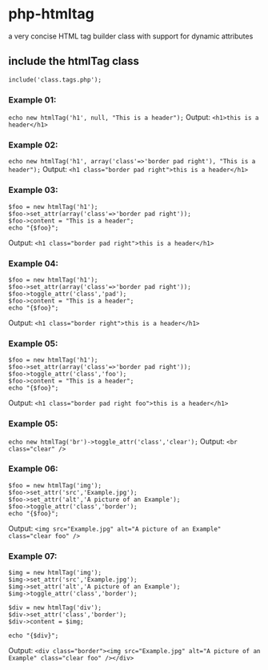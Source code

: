 # php-htmltag
a very concise HTML tag builder class with support for dynamic attributes

## include the htmlTag class
`include('class.tags.php');`

### Example 01:
`echo new htmlTag('h1', null, "This is a header");`
Output:
`<h1>this is a header</h1>`

### Example 02:
`echo new htmlTag('h1', array('class'=>'border pad right'), "This is a header");`
Output:
`<h1 class="border pad right">this is a header</h1>`

### Example 03:
```
$foo = new htmlTag('h1');
$foo->set_attr(array('class'=>'border pad right'));
$foo->content = "This is a header";
echo "{$foo}";
```
Output:
`<h1 class="border pad right">this is a header</h1>`

### Example 04:
```
$foo = new htmlTag('h1');
$foo->set_attr(array('class'=>'border pad right'));
$foo->toggle_attr('class','pad');
$foo->content = "This is a header";
echo "{$foo}";
```
Output:
`<h1 class="border right">this is a header</h1>`

### Example 05:
```
$foo = new htmlTag('h1');
$foo->set_attr(array('class'=>'border pad right'));
$foo->toggle_attr('class','foo');
$foo->content = "This is a header";
echo "{$foo}";
```
Output:
`<h1 class="border pad right foo">this is a header</h1>`

### Example 05:
`echo new htmlTag('br')->toggle_attr('class','clear');`
Output:
`<br class="clear" />`

### Example 06:
```
$foo = new htmlTag('img');
$foo->set_attr('src','Example.jpg');
$foo->set_attr('alt','A picture of an Example');
$foo->toggle_attr('class','border');
echo "{$foo}";
```
Output:
`<img src="Example.jpg" alt="A picture of an Example" class="clear foo" />`

### Example 07:
```
$img = new htmlTag('img');
$img->set_attr('src','Example.jpg');
$img->set_attr('alt','A picture of an Example');
$img->toggle_attr('class','border');

$div = new htmlTag('div');
$div->set_attr('class','border');
$div->content = $img;

echo "{$div}";
```
Output:
`<div class="border"><img src="Example.jpg" alt="A picture of an Example" class="clear foo" /></div>`



